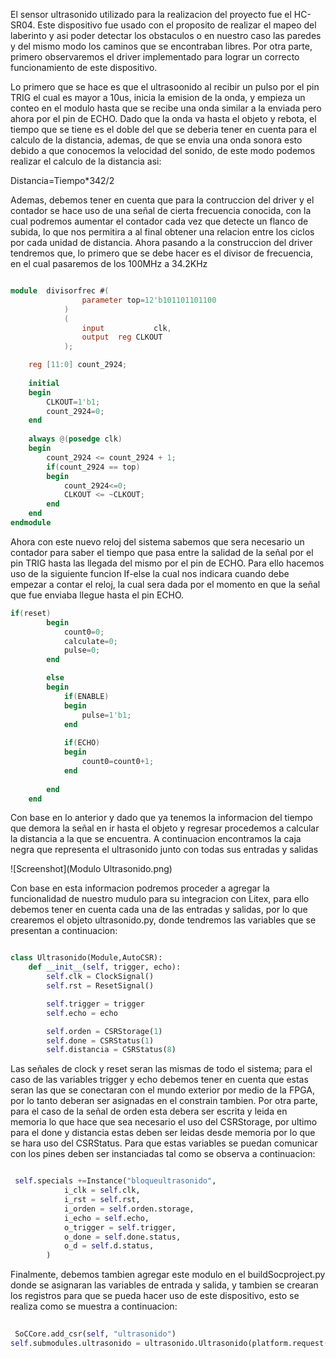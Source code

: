 El sensor ultrasonido utilizado para la realizacion del proyecto fue el HC-SR04. Este dispositivo fue usado con el proposito de realizar el mapeo del laberinto y asi poder detectar los obstaculos o en nuestro caso las paredes y del mismo modo los caminos que se encontraban libres. Por otra parte, primero observaremos el driver implementado para lograr un correcto funcionamiento de este dispositivo. 

Lo primero que se hace es que el ultrasoonido al recibir un pulso por el pin TRIG el cual es mayor a 10us, inicia la emision de la onda, y empieza un conteo en el modulo hasta que se recibe una onda similar a la enviada pero ahora por el pin de ECHO. Dado que la onda va hasta el objeto y rebota, el tiempo que se tiene es el doble del que se deberia tener en cuenta para el calculo de la distancia, ademas, de que se envia una onda sonora esto debido a que conocemos la velocidad del sonido, de este modo podemos realizar el calculo de la distancia asi: 

Distancia=Tiempo*342/2

Ademas, debemos tener en cuenta que para la contruccion del driver y el contador se hace uso de una señal de cierta frecuencia conocida, con la cual podremos aumentar el contador cada vez que detecte un flanco de subida, lo que nos permitira a al final obtener una relacion entre los ciclos por cada unidad de distancia. Ahora pasando a la construccion del driver tendremos que, lo primero que se debe hacer es el divisor de frecuencia, en el cual pasaremos de los 100MHz a 34.2KHz


```verilog

module	divisorfrec	#(
				parameter top=12'b101101101100
			)
			(
				input           clk,
				output	reg	CLKOUT
			);

	reg [11:0] count_2924;
	
	initial
	begin
		CLKOUT=1'b1;
		count_2924=0;
	end
	
	always @(posedge clk) 
	begin
		count_2924 <= count_2924 + 1;
		if(count_2924 == top)
		begin
			count_2924<=0;
			CLKOUT <= ~CLKOUT;
		end
	end
endmodule

```

Ahora con este nuevo reloj del sistema sabemos que sera necesario un contador para saber el tiempo que pasa entre la salidad de la señal por el pin TRIG hasta las llegada del mismo por el pin de ECHO. Para ello hacemos uso de la siguiente funcion If-else la cual nos indicara cuando debe empezar a contar el reloj, la cual sera dada por el momento en que la señal que fue enviaba llegue hasta el pin ECHO.

``` verilog
if(reset)
		begin
			count0=0;
			calculate=0;
			pulse=0;
		end

		else
		begin
			if(ENABLE)
			begin
				pulse=1'b1;
			end
			
			if(ECHO)
			begin
				count0=count0+1;
			end
			
		end
	end

```

Con base en lo anterior y dado que ya tenemos la informacion del tiempo que demora la señal en ir hasta el objeto y regresar procedemos a calcular la distancia a la que se encuentra. A continuacion encontramos la caja negra que representa el ultrasonido junto con todas sus entradas y salidas 

![Screenshot](Modulo Ultrasonido.png)

Con base en esta informacion podremos proceder a agregar la funcionalidad de nuestro mudulo para su integracion con Litex, para ello debemos tener en cuenta cada una de las entradas y salidas, por lo que crearemos el objeto ultrasonido.py, donde tendremos las variables que se presentan a continuacion: 

``` python

class Ultrasonido(Module,AutoCSR):
    def __init__(self, trigger, echo):
        self.clk = ClockSignal()   
        self.rst = ResetSignal()

        self.trigger = trigger
        self.echo = echo

        self.orden = CSRStorage(1)
        self.done = CSRStatus(1)
        self.distancia = CSRStatus(8)

```

Las señales de clock y reset seran las mismas de todo el sistema; para el caso de las variables trigger y echo debemos tener en cuenta que estas seran las que se conectaran con el mundo exterior por medio de la FPGA, por lo tanto deberan ser asignadas en el constrain tambien. Por otra parte, para el caso de la señal de orden esta debera ser escrita y leida en memoria lo que hace que sea necesario el uso del CSRStorage, por ultimo para el done y distancia estas deben ser leidas desde memoria por lo que se hara uso del CSRStatus. Para que estas variables se puedan comunicar con los pines deben ser instanciadas tal como se observa a continuacion: 

``` python

 self.specials +=Instance("bloqueultrasonido",
            i_clk = self.clk,
            i_rst = self.rst,
            i_orden = self.orden.storage,
            i_echo = self.echo,
            o_trigger = self.trigger,
            o_done = self.done.status,
            o_d = self.d.status,
        )

```


Finalmente, debemos tambien agregar este modulo en el buildSocproject.py donde se asignaran las variables de entrada y salida, y tambien se crearan los registros para que se pueda hacer uso de este dispositivo, esto se realiza como se muestra a continuacion: 

``` python
 
 SoCCore.add_csr(self, "ultrasonido")
self.submodules.ultrasonido = ultrasonido.Ultrasonido(platform.request("us_trigger"), platform.request("us_echo"))

```
